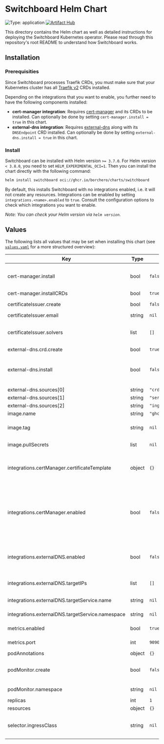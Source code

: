 # Switchboard Helm Chart

![Type: application](https://img.shields.io/badge/Type-application-informational)
[![Artifact Hub](https://img.shields.io/endpoint?url=https://artifacthub.io/badge/repository/switchboard)](https://artifacthub.io/packages/search?repo=switchboard)

This directory contains the Helm chart as well as detailed instructions for deploying the
Switchboard Kubernetes operator. Please read through this repository's root README to understand
how Switchboard works.

## Installation

### Prerequisities

Since Switchboard processes Traefik CRDs, you must make sure that your Kubernetes cluster has all
[Traefik v2](https://github.com/traefik/traefik) CRDs installed.

Depending on the integrations that you want to enable, you further need to have the following
components installed:

- **cert-manager integration**: Requires [cert-manager](https://cert-manager.io) and its CRDs to be
  installed. Can optionally be done by setting `cert-manager.install = true` in this chart.
- **external-dns integration**: Requires
  [external-dns](https://github.com/kubernetes-sigs/external-dns) along with its `DNSEndpoint` CRD
  installed. Can optionally be done by setting `external-dns.install = true` in this chart.

### Install

Switchboard can be installed with Helm version `>= 3.7.0`. For Helm version `< 3.8.0`, you need to
set `HELM_EXPERIMENTAL_OCI=1`. Then you can install the chart directly with the following command:

```bash
helm install switchboard oci://ghcr.io/borchero/charts/switchboard
```

By default, this installs Switchboard with no integrations enabled, i.e. it will not create any
resources. Integrations can be enabled by setting `integrations.<name>.enabled` to `true`. Consult
the configuration options to check which integrations you want to enable.

_Note: You can check your Helm version via `helm version`._

## Values

The following lists all values that may be set when installing this chart (see
[`values.yaml`](./values.yaml) for a more structured overview):

| Key | Type | Default | Description |
|-----|------|---------|-------------|
| cert-manager.install | bool | `false` | Whether the cert-manager chart should be installed.    See: https://artifacthub.io/packages/helm/cert-manager/cert-manager |
| cert-manager.installCRDs | bool | `true` |  |
| certificateIssuer.create | bool | `false` | Whether an ACME certificate issuer should be created for use with cert-manager. |
| certificateIssuer.email | string | `nil` |  |
| certificateIssuer.solvers | list | `[]` | The solvers to use for verifying that the domain is owned in the ACME challenge.    See: https://cert-manager.io/docs/configuration/acme/ |
| external-dns.crd.create | bool | `true` |  |
| external-dns.install | bool | `false` | Whether the external-dns chart should be installed. If installed manually, make sure to add    the `crd` item to the sources.    See: https://artifacthub.io/packages/helm/external-dns/external-dns |
| external-dns.sources[0] | string | `"crd"` |  |
| external-dns.sources[1] | string | `"service"` |  |
| external-dns.sources[2] | string | `"ingress"` |  |
| image.name | string | `"ghcr.io/borchero/switchboard"` | The switchboard image to use. |
| image.tag | string | `nil` | The switchboard image tag to use. If not provided, assumes the same version as the chart. |
| image.pullSecrets | list | `nil` | Optional list of existing secrets containing credentials for private container registry. |
| integrations.certManager.certificateTemplate | object | `{}` | The certificate template to use when creating certificates via the cert-manager    integration. Unless `certificateIssuer.create` is set to `true` when installing this    chart, setting `.spec.IssuerRef` is required. |
| integrations.certManager.enabled | bool | `false` | Whether the cert-manager integration should be enabled. If enabled, `Certificate`    resources are created by Switchboard. Setting this to `true` requires specifying an issuer    via `integrations.certManager.issuer` or letting the chart create its own issuer by    setting `certificateIssuer.create = true` and specifying additional properties for the    certificate issuer. |
| integrations.externalDNS.enabled | bool | `false` | Whether the external-dns integration should be enabled. If enabled `DNSEndpoint` resources    are created by Switchboard. Setting this to `true` requires specifying the target via    `integrations.externalDNS.target`. |
| integrations.externalDNS.targetIPs | list | `[]` | The static IP addresses that created DNS records should point to. Must not be provided    if the target service is set. |
| integrations.externalDNS.targetService.name | string | `nil` | The name of the (Traefik) service whose IP address should be used for DNS records. |
| integrations.externalDNS.targetService.namespace | string | `nil` | The namespace of the (Traefik) service whose IP address should be used for DNS records. |
| metrics.enabled | bool | `true` | Whether the metrics endpoint should be enabled. |
| metrics.port | int | `9090` | The port on which Prometheus metrics can be scraped on path `/metrics`. |
| podAnnotations | object | `{}` | Annotations to set on the switchboard pod. |
| podMonitor.create | bool | `false` | Whether a PodMonitor should be created which can be used to scrape the metrics endpoint. Ignored if `metrics.enabled` is set to `false` |
| podMonitor.namespace | string | `nil` | The namespace where the monitor should be created in. Defaults to the release namespace. |
| replicas | int | `1` | The number of manager replicas to use. |
| resources | object | `{}` | The resources to use for the operator. |
| selector.ingressClass | string | `nil` | When set, Switchboard only processes ingress routes with the `kubernetes.io/ingress.class`    annotation set to this value. |
